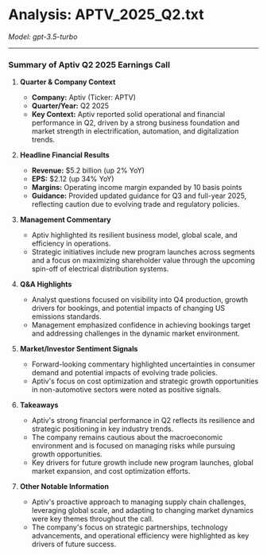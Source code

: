 # Analysis: APTV_2025_Q2.txt

*Model: gpt-3.5-turbo*

---

### Summary of Aptiv Q2 2025 Earnings Call

1. **Quarter & Company Context**
   - **Company:** Aptiv (Ticker: APTV)
   - **Quarter/Year:** Q2 2025
   - **Key Context:** Aptiv reported solid operational and financial performance in Q2, driven by a strong business foundation and market strength in electrification, automation, and digitalization trends.

2. **Headline Financial Results**
   - **Revenue:** $5.2 billion (up 2% YoY)
   - **EPS:** $2.12 (up 34% YoY)
   - **Margins:** Operating income margin expanded by 10 basis points
   - **Guidance:** Provided updated guidance for Q3 and full-year 2025, reflecting caution due to evolving trade and regulatory policies.

3. **Management Commentary**
   - Aptiv highlighted its resilient business model, global scale, and efficiency in operations.
   - Strategic initiatives include new program launches across segments and a focus on maximizing shareholder value through the upcoming spin-off of electrical distribution systems.

4. **Q&A Highlights**
   - Analyst questions focused on visibility into Q4 production, growth drivers for bookings, and potential impacts of changing US emissions standards.
   - Management emphasized confidence in achieving bookings target and addressing challenges in the dynamic market environment.

5. **Market/Investor Sentiment Signals**
   - Forward-looking commentary highlighted uncertainties in consumer demand and potential impacts of evolving trade policies.
   - Aptiv's focus on cost optimization and strategic growth opportunities in non-automotive sectors were noted as positive signals.

6. **Takeaways**
   - Aptiv's strong financial performance in Q2 reflects its resilience and strategic positioning in key industry trends.
   - The company remains cautious about the macroeconomic environment and is focused on managing risks while pursuing growth opportunities.
   - Key drivers for future growth include new program launches, global market expansion, and cost optimization efforts.

7. **Other Notable Information**
   - Aptiv's proactive approach to managing supply chain challenges, leveraging global scale, and adapting to changing market dynamics were key themes throughout the call.
   - The company's focus on strategic partnerships, technology advancements, and operational efficiency were highlighted as key drivers of future success.